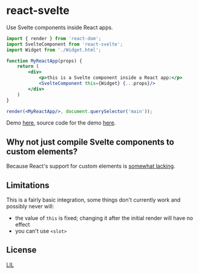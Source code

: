 # react-svelte

Use Svelte components inside React apps.

```jsx
import { render } from 'react-dom';
import SvelteComponent from 'react-svelte';
import Widget from './Widget.html';

function MyReactApp(props) {
	return (
		<div>
			<p>this is a Svelte component inside a React app:</p>
			<SvelteComponent this={Widget} {...props}/>
		</div>
	)
}

render(<MyReactApp/>, document.querySelector('main'));
```

Demo [here](https://react-svelte.surge.sh), source code for the demo [here](demo).


## Why not just compile Svelte components to custom elements?

Because React's support for custom elements is [somewhat lacking](https://custom-elements-everywhere.com/).


## Limitations

This is a fairly basic integration, some things don't currently work and possibly never will:

* the value of `this` is fixed; changing it after the initial render will have no effect
* you can't use `<slot>`


## License

[LIL](LICENSE)